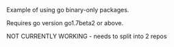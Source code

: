 Example of using go binary-only packages.

Requires go version go1.7beta2 or above.

NOT CURRENTLY WORKING - needs to split into 2 repos
